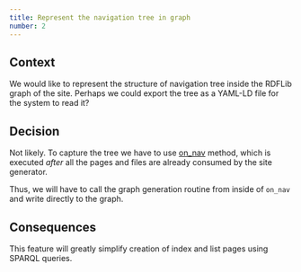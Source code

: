 ```yaml
---
title: Represent the navigation tree in graph
number: 2
---
```


## Context

We would like to represent the structure of navigation tree inside the RDFLib graph of the site. Perhaps we could export the tree as a YAML-LD file for the system to read it?

## Decision

Not likely. To capture the tree we have to use [on_nav](https://www.mkdocs.org/user-guide/plugins/#on_nav) method, which is executed *after* all the pages and files are already consumed by the site generator.

Thus, we will have to call the graph generation routine from inside of `on_nav` and write directly to the graph.

## Consequences

This feature will greatly simplify creation of index and list pages using SPARQL queries.
